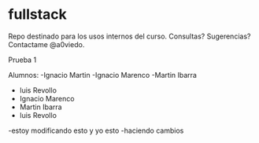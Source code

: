 ﻿fullstack
=========

Repo destinado para los usos internos del curso. Consultas? Sugerencias? Contactame @a0viedo.



Prueba 1

Alumnos:
-Ignacio Martin
-Ignacio Marenco
-Martin Ibarra
- luis Revollo
- Ignacio Marenco
- Martin Ibarra
- luis Revollo

-estoy modificando esto
y yo esto
-haciendo cambios

